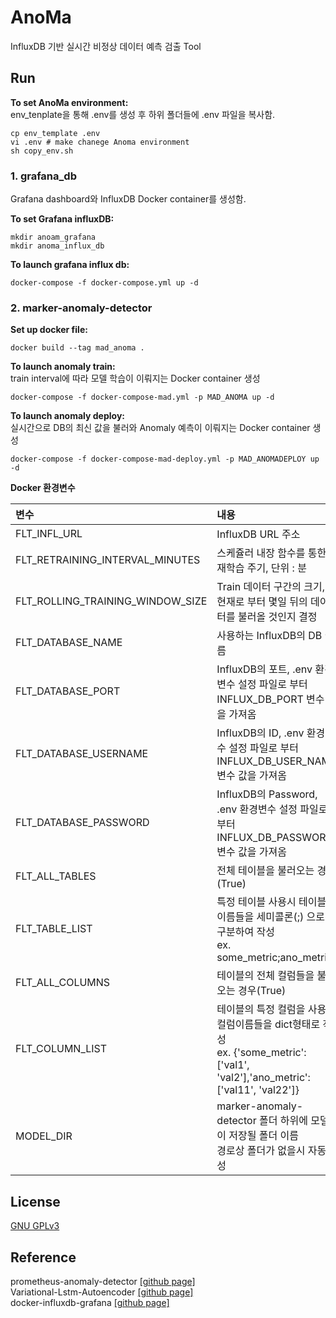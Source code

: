 # AnoMa
InfluxDB 기반 실시간 비정상 데이터 예측 검출 Tool  


## Run

**To set AnoMa environment:**  
env_tenplate을 통해 .env를 생성 후 하위 폴더들에 .env  파일을 복사함.

```
cp env_template .env
vi .env # make chanege Anoma environment
sh copy_env.sh
```

### 1. grafana_db
Grafana dashboard와 InfluxDB Docker container를 생성함.

**To set Grafana influxDB:**  

```
mkdir anoam_grafana
mkdir anoma_influx_db
```

**To launch grafana influx db:**
```
docker-compose -f docker-compose.yml up -d
```

### 2. marker-anomaly-detector


**Set up docker file:**
```
docker build --tag mad_anoma .
```

**To launch anomaly train:**  
train interval에 따라 모델 학습이 이뤄지는 Docker container 생성
```
docker-compose -f docker-compose-mad.yml -p MAD_ANOMA up -d
```

**To launch anomaly deploy:**  
실시간으로 DB의 최신 값을 불러와 Anomaly 예측이 이뤄지는 Docker container 생성
```
docker-compose -f docker-compose-mad-deploy.yml -p MAD_ANOMADEPLOY up -d
```

**Docker 환경변수**  

|변수|내용|Default|
|:------|:------|------:|
|FLT_INFL_URL|InfluxDB URL 주소|
|FLT_RETRAINING_INTERVAL_MINUTES|스케쥴러 내장 함수를 통한 재학습 주기, 단위 : 분|default = 120 |
|FLT_ROLLING_TRAINING_WINDOW_SIZE|Train 데이터 구간의 크기, <br/>현재로 부터 몇일 뒤의 데이터를 불러올 것인지 결정|default = 3d|
|FLT_DATABASE_NAME|사용하는 InfluxDB의 DB 이름||
|FLT_DATABASE_PORT|InfluxDB의 포트, .env 환경변수 설정 파일로 부터 <br/>INFLUX_DB_PORT 변수 값을 가져옴||
|FLT_DATABASE_USERNAME|InfluxDB의 ID, .env 환경변수 설정 파일로 부터 <br/>INFLUX_DB_USER_NAME 변수 값을 가져옴||
|FLT_DATABASE_PASSWORD|InfluxDB의 Password, .env 환경변수 설정 파일로 부터 <br/>INFLUX_DB_PASSWORD 변수 값을 가져옴||
|FLT_ALL_TABLES|전체 테이블을 불러오는 경우(True)|default = False|
|FLT_TABLE_LIST|특정 테이블 사용시 테이블 이름들을 세미콜론(;) 으로 구분하여 작성 <br/> ex. some_metric;ano_metric||
|FLT_ALL_COLUMNS|테이블의 전체 컬럼들을 불러오는 경우(True)|default = False|
|FLT_COLUMN_LIST|테이블의 특정 컬럼을 사용시 컬럼이름들을 dict형태로 작성 <br/> ex. {'some_metric':['val1', 'val2'],'ano_metric':['val11', 'val22']} ||
|MODEL_DIR|marker-anomaly-detector 폴더 하위에 모델이 저장될 폴더 이름 <br/> 경로상 폴더가 없을시 자동생성||

## License

[GNU GPLv3](https://choosealicense.com/licenses/gpl-3.0/)

## Reference
prometheus-anomaly-detector [[github page]](https://github.com/AICoE/prometheus-anomaly-detector)  
Variational-Lstm-Autoencoder [[github page]](https://github.com/TimyadNyda/Variational-Lstm-Autoencoder)  
docker-influxdb-grafana [[github page]](https://github.com/philhawthorne/docker-influxdb-grafana)


